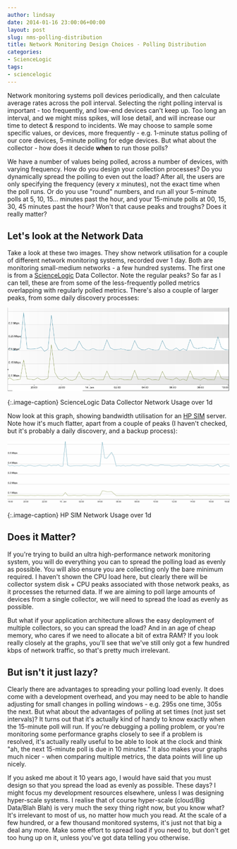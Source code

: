 ```yaml
---
author: lindsay
date: 2014-01-16 23:00:06+00:00
layout: post
slug: nms-polling-distribution
title: Network Monitoring Design Choices - Polling Distribution
categories:
- ScienceLogic
tags:
- sciencelogic
---
```


Network monitoring systems poll devices periodically, and then calculate average rates across the poll interval. Selecting the right polling interval is important - too frequently, and low-end devices can't keep up. Too long an interval, and we might miss spikes, will lose detail, and will increase our time to detect & respond to incidents. We may choose to sample some specific values, or devices, more frequently - e.g. 1-minute status polling of our core devices, 5-minute polling for edge devices. But what about the collector - how does it decide **when** to run those polls?

We have a number of values being polled, across a number of devices, with varying frequency. How do you design your collection processes? Do you dynamically spread the polling to even out the load? After all, the users are only specifying the frequency (every _x_ minutes), not the exact time when the poll runs. Or do you use "round" numbers, and run all your 5-minute polls at 5, 10, 15... minutes past the hour, and your 15-minute polls at 00, 15, 30, 45 minutes past the hour? Won't that cause peaks and troughs? Does it really matter?


## Let's look at the Network Data


Take a look at these two images. They show network utilisation for a couple of different network monitoring systems, recorded over 1 day. Both are monitoring small-medium networks - a few hundred systems. The first one is from a [ScienceLogic](http://www.sciencelogic.com/) Data Collector. Note the regular peaks? So far as I can tell, these are from some of the less-frequently polled metrics overlapping with regularly polled metrics. There's also a couple of larger peaks, from some daily discovery processes:

[![ScienceLogic Data Collector Network Usage over 1d](/assets/2014/01/sl_net_usage.png)](/assets/2014/01/sl_net_usage.png)

{:.image-caption}
ScienceLogic Data Collector Network Usage over 1d

Now look at this graph, showing bandwidth utilisation for an [HP SIM](http://www.hp.com/go/sim) server. Note how it's much flatter, apart from a couple of peaks (I haven't checked, but it's probably a daily discovery, and a backup process):

[![HP SIM Network Usage over day](/assets/2014/01/sim_net_usage.png)](/assets/2014/01/sim_net_usage.png)

{:.image-caption}
HP SIM Network Usage over 1d


## Does it Matter?


If you're trying to build an ultra high-performance network monitoring system, you will do everything you can to spread the polling load as evenly as possible. You will also ensure you are collecting only the bare minimum required. I haven't shown the CPU load here, but clearly there will be collector system disk + CPU peaks associated with those network peaks, as it processes the returned data. If we are aiming to poll large amounts of devices from a single collector, we will need to spread the load as evenly as possible.

But what if your application architecture allows the easy deployment of multiple collectors, so you can spread the load? And in an age of cheap memory, who cares if we need to allocate a bit of extra RAM? If you look really closely at the graphs, you'll see that we've still only got a few hundred kbps of network traffic, so that's pretty much irrelevant.


## But isn't it just lazy?


Clearly there are advantages to spreading your polling load evenly. It does come with a development overhead, and you may need to be able to handle adjusting for small changes in polling windows - e.g. 295s one time, 305s the next. But what about the advantages of polling at set times (not just set intervals)? It turns out that it's actually kind of handy to know exactly when the 15-minute poll will run. If you're debugging a polling problem, or you're monitoring some performance graphs closely to see if a problem is resolved, it's actually really useful to be able to look at the clock and think "ah, the next 15-minute poll is due in 10 minutes." It also makes your graphs much nicer - when comparing multiple metrics, the data points will line up nicely.

If you asked me about it 10 years ago, I would have said that you must design so that you spread the load as evenly as possible. These days? I might focus my development resources elsewhere, unless I was designing hyper-scale systems. I realise that of course hyper-scale (cloud/Big Data/Blah Blah) is very much the sexy thing right now, but you know what? It's irrelevant to most of us, no matter how much you read. At the scale of a few hundred, or a few thousand monitored systems, it's just not that big a deal any more. Make some effort to spread load if you need to, but don't get too hung up on it, unless you've got data telling you otherwise.

